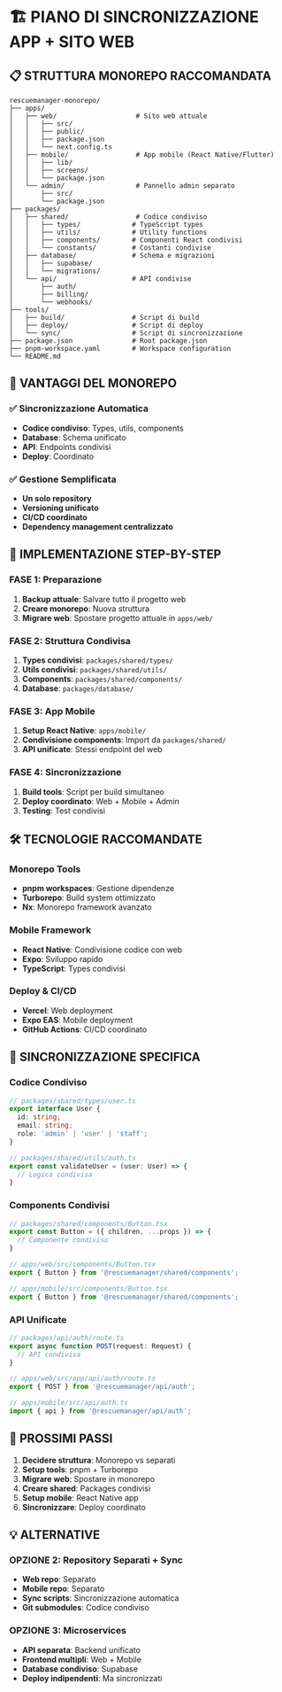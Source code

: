 # 🏗️ PIANO DI SINCRONIZZAZIONE APP + SITO WEB

## 📋 **STRUTTURA MONOREPO RACCOMANDATA**

```
rescuemanager-monorepo/
├── apps/
│   ├── web/                    # Sito web attuale
│   │   ├── src/
│   │   ├── public/
│   │   ├── package.json
│   │   └── next.config.ts
│   ├── mobile/                 # App mobile (React Native/Flutter)
│   │   ├── lib/
│   │   ├── screens/
│   │   └── package.json
│   └── admin/                  # Pannello admin separato
│       ├── src/
│       └── package.json
├── packages/
│   ├── shared/                 # Codice condiviso
│   │   ├── types/             # TypeScript types
│   │   ├── utils/             # Utility functions
│   │   ├── components/        # Componenti React condivisi
│   │   └── constants/         # Costanti condivise
│   ├── database/              # Schema e migrazioni
│   │   ├── supabase/
│   │   └── migrations/
│   └── api/                   # API condivise
│       ├── auth/
│       ├── billing/
│       └── webhooks/
├── tools/
│   ├── build/                 # Script di build
│   ├── deploy/                # Script di deploy
│   └── sync/                  # Script di sincronizzazione
├── package.json               # Root package.json
├── pnpm-workspace.yaml        # Workspace configuration
└── README.md
```

## 🚀 **VANTAGGI DEL MONOREPO**

### ✅ **Sincronizzazione Automatica**
- **Codice condiviso**: Types, utils, components
- **Database**: Schema unificato
- **API**: Endpoints condivisi
- **Deploy**: Coordinato

### ✅ **Gestione Semplificata**
- **Un solo repository**
- **Versioning unificato**
- **CI/CD coordinato**
- **Dependency management centralizzato**

## 🔧 **IMPLEMENTAZIONE STEP-BY-STEP**

### **FASE 1: Preparazione**
1. **Backup attuale**: Salvare tutto il progetto web
2. **Creare monorepo**: Nuova struttura
3. **Migrare web**: Spostare progetto attuale in `apps/web/`

### **FASE 2: Struttura Condivisa**
1. **Types condivisi**: `packages/shared/types/`
2. **Utils condivisi**: `packages/shared/utils/`
3. **Components**: `packages/shared/components/`
4. **Database**: `packages/database/`

### **FASE 3: App Mobile**
1. **Setup React Native**: `apps/mobile/`
2. **Condivisione components**: Import da `packages/shared/`
3. **API unificate**: Stessi endpoint del web

### **FASE 4: Sincronizzazione**
1. **Build tools**: Script per build simultaneo
2. **Deploy coordinato**: Web + Mobile + Admin
3. **Testing**: Test condivisi

## 🛠️ **TECNOLOGIE RACCOMANDATE**

### **Monorepo Tools**
- **pnpm workspaces**: Gestione dipendenze
- **Turborepo**: Build system ottimizzato
- **Nx**: Monorepo framework avanzato

### **Mobile Framework**
- **React Native**: Condivisione codice con web
- **Expo**: Sviluppo rapido
- **TypeScript**: Types condivisi

### **Deploy & CI/CD**
- **Vercel**: Web deployment
- **Expo EAS**: Mobile deployment
- **GitHub Actions**: CI/CD coordinato

## 📱 **SINCRONIZZAZIONE SPECIFICA**

### **Codice Condiviso**
```typescript
// packages/shared/types/user.ts
export interface User {
  id: string;
  email: string;
  role: 'admin' | 'user' | 'staff';
}

// packages/shared/utils/auth.ts
export const validateUser = (user: User) => {
  // Logica condivisa
}
```

### **Components Condivisi**
```typescript
// packages/shared/components/Button.tsx
export const Button = ({ children, ...props }) => {
  // Componente condiviso
}

// apps/web/src/components/Button.tsx
export { Button } from '@rescuemanager/shared/components';

// apps/mobile/src/components/Button.tsx  
export { Button } from '@rescuemanager/shared/components';
```

### **API Unificate**
```typescript
// packages/api/auth/route.ts
export async function POST(request: Request) {
  // API condivisa
}

// apps/web/src/app/api/auth/route.ts
export { POST } from '@rescuemanager/api/auth';

// apps/mobile/src/api/auth.ts
import { api } from '@rescuemanager/api/auth';
```

## 🎯 **PROSSIMI PASSI**

1. **Decidere struttura**: Monorepo vs separati
2. **Setup tools**: pnpm + Turborepo
3. **Migrare web**: Spostare in monorepo
4. **Creare shared**: Packages condivisi
5. **Setup mobile**: React Native app
6. **Sincronizzare**: Deploy coordinato

## 💡 **ALTERNATIVE**

### **OPZIONE 2: Repository Separati + Sync**
- **Web repo**: Separato
- **Mobile repo**: Separato  
- **Sync scripts**: Sincronizzazione automatica
- **Git submodules**: Codice condiviso

### **OPZIONE 3: Microservices**
- **API separata**: Backend unificato
- **Frontend multipli**: Web + Mobile
- **Database condiviso**: Supabase
- **Deploy indipendenti**: Ma sincronizzati

